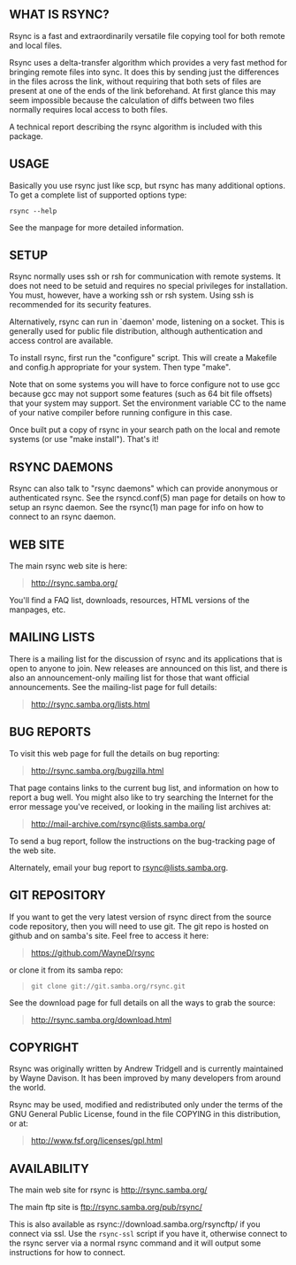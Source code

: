 WHAT IS RSYNC?
--------------

Rsync is a fast and extraordinarily versatile file copying tool for
both remote and local files.

Rsync uses a delta-transfer algorithm which provides a very fast method
for bringing remote files into sync.  It does this by sending just the
differences in the files across the link, without requiring that both
sets of files are present at one of the ends of the link beforehand.  At
first glance this may seem impossible because the calculation of diffs
between two files normally requires local access to both files.

A technical report describing the rsync algorithm is included with this
package.


USAGE
-----

Basically you use rsync just like scp, but rsync has many additional
options.  To get a complete list of supported options type:

    rsync --help

See the manpage for more detailed information.


SETUP
-----

Rsync normally uses ssh or rsh for communication with remote systems.
It does not need to be setuid and requires no special privileges for
installation.  You must, however, have a working ssh or rsh system.
Using ssh is recommended for its security features.

Alternatively, rsync can run in `daemon' mode, listening on a socket.
This is generally used for public file distribution, although
authentication and access control are available.

To install rsync, first run the "configure" script.  This will create a
Makefile and config.h appropriate for your system.  Then type "make".

Note that on some systems you will have to force configure not to use
gcc because gcc may not support some features (such as 64 bit file
offsets) that your system may support.  Set the environment variable CC
to the name of your native compiler before running configure in this
case.

Once built put a copy of rsync in your search path on the local and
remote systems (or use "make install").  That's it!


RSYNC DAEMONS
-------------

Rsync can also talk to "rsync daemons" which can provide anonymous or
authenticated rsync.  See the rsyncd.conf(5) man page for details on how
to setup an rsync daemon.  See the rsync(1) man page for info on how to
connect to an rsync daemon.


WEB SITE
--------

The main rsync web site is here:

>  http://rsync.samba.org/

You'll find a FAQ list, downloads, resources, HTML versions of the
manpages, etc.


MAILING LISTS
-------------

There is a mailing list for the discussion of rsync and its applications
that is open to anyone to join.  New releases are announced on this
list, and there is also an announcement-only mailing list for those that
want official announcements.  See the mailing-list page for full
details:

>  http://rsync.samba.org/lists.html


BUG REPORTS
-----------

To visit this web page for full the details on bug reporting:

>  http://rsync.samba.org/bugzilla.html

That page contains links to the current bug list, and information on how
to report a bug well.  You might also like to try searching the Internet
for the error message you've received, or looking in the mailing list
archives at:

>  http://mail-archive.com/rsync@lists.samba.org/

To send a bug report, follow the instructions on the bug-tracking
page of the web site.

Alternately, email your bug report to <rsync@lists.samba.org>.


GIT REPOSITORY
--------------

If you want to get the very latest version of rsync direct from the
source code repository, then you will need to use git.  The git repo
is hosted on github and on samba's site.  Feel free to access it here:

>  https://github.com/WayneD/rsync

or clone it from its samba repo:

>     git clone git://git.samba.org/rsync.git

See the download page for full details on all the ways to grab the
source:

>  http://rsync.samba.org/download.html


COPYRIGHT
---------

Rsync was originally written by Andrew Tridgell and is currently
maintained by Wayne Davison.   It has been improved by many developers
from around the world.

Rsync may be used, modified and redistributed only under the terms of
the GNU General Public License, found in the file COPYING in this
distribution, or at:

>  http://www.fsf.org/licenses/gpl.html


AVAILABILITY
------------

The main web site for rsync is http://rsync.samba.org/

The main ftp site is ftp://rsync.samba.org/pub/rsync/

This is also available as rsync://download.samba.org/rsyncftp/ if you
connect via ssl. Use the `rsync-ssl` script if you have it, otherwise
connect to the rsync server via a normal rsync command and it will
output some instructions for how to connect.
